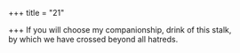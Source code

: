 +++
title = "21"

+++
If you will choose my companionship, drink of this stalk,  
by which we have crossed beyond all hatreds.  